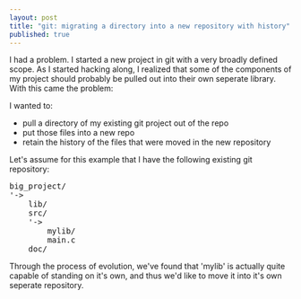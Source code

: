 ```yaml
---
layout: post
title: "git: migrating a directory into a new repository with history"
published: true
---
```


I had a problem. I started a new project in git with a very broadly defined scope. As I started hacking along, I realized that some of the components of my project should probably be pulled out into their own seperate library. With this came the problem:

I wanted to:

- pull a directory of my existing git project out of the repo
- put those files into a new repo
- retain the history of the files that were moved in the new repository

Let's assume for this example that I have the following existing git repository:

<pre>
big_project/
'-> 
    lib/
    src/
    '-> 
        mylib/
        main.c
    doc/
</pre>

Through the process of evolution, we've found that 'mylib' is actually quite capable of standing on it's own, and thus we'd like to move it into it's own seperate repository.

